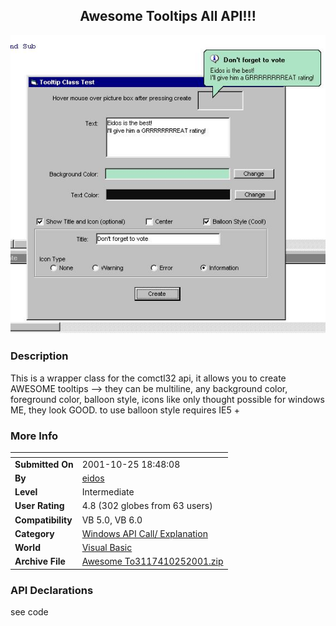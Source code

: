 ﻿<div align="center">

## Awesome Tooltips All API\!\!\!

<img src="PIC20011025185554081.jpg">
</div>

### Description

This is a wrapper class for the comctl32 api, it allows you to create AWESOME tooltips --> they can be multiline, any background color, foreground color, balloon style, icons like only thought possible for windows ME, they look GOOD. to use balloon style requires IE5 +
 
### More Info
 


<span>             |<span>
---                |---
**Submitted On**   |2001-10-25 18:48:08
**By**             |[eidos](https://github.com/Planet-Source-Code/PSCIndex/blob/master/ByAuthor/eidos.md)
**Level**          |Intermediate
**User Rating**    |4.8 (302 globes from 63 users)
**Compatibility**  |VB 5\.0, VB 6\.0
**Category**       |[Windows API Call/ Explanation](https://github.com/Planet-Source-Code/PSCIndex/blob/master/ByCategory/windows-api-call-explanation__1-39.md)
**World**          |[Visual Basic](https://github.com/Planet-Source-Code/PSCIndex/blob/master/ByWorld/visual-basic.md)
**Archive File**   |[Awesome To3117410252001\.zip](https://github.com/Planet-Source-Code/eidos-awesome-tooltips-all-api__1-28419/archive/master.zip)

### API Declarations

see code





